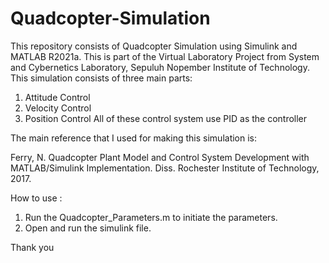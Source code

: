 # Quadcopter-Simulation
This repository consists of Quadcopter Simulation using Simulink and MATLAB R2021a. This is part of the Virtual Laboratory Project from System and Cybernetics Laboratory, Sepuluh Nopember Institute of Technology. This simulation consists of three main parts:
1. Attitude Control
2. Velocity Control
3. Position Control
All of these control system use PID as the controller

The main reference that I used for making this simulation is:

Ferry, N. Quadcopter Plant Model and Control System Development with MATLAB/Simulink Implementation. Diss. Rochester Institute of Technology, 2017.

How to use : 
1. Run the Quadcopter_Parameters.m to initiate the parameters.
2. Open and run the simulink file.

Thank you
